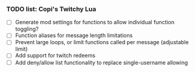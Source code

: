 ### TODO list: Copi's Twitchy Lua

- [ ] Generate mod settings for functions to allow individual function toggling?
- [ ] Function aliases for message length limitations
- [ ] Prevent large loops, or limit functions called per message (adjustable limit)
- [ ] Add support for twitch redeems
- [ ] Add deny/allow list functionality to replace single-username allowing